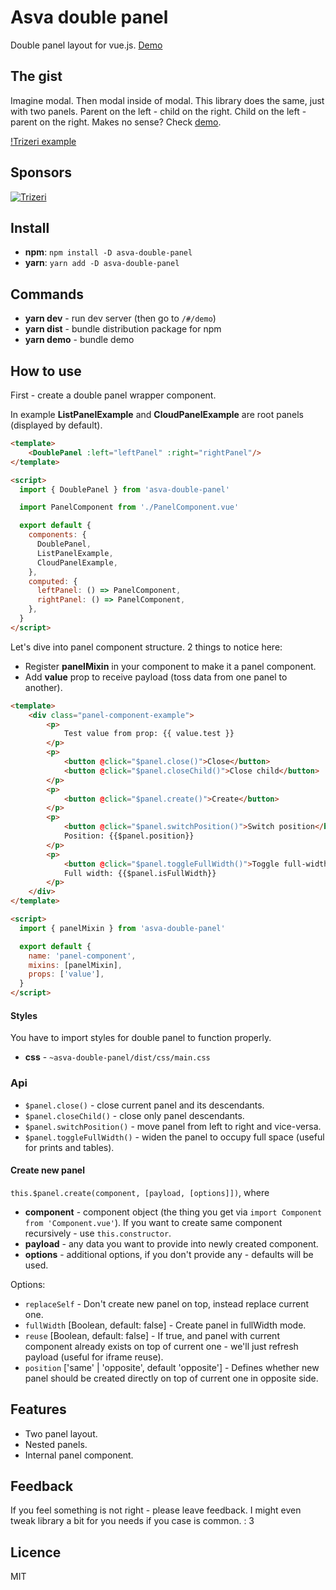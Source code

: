 # Asva double panel

Double panel layout for vue.js. [Demo](http://double-panel.asva.by/#/demo/DoublePanel/DoublePanel.demo.vue)

## The gist

Imagine modal. Then modal inside of modal. This library does the same, just with two panels. Parent on the left - child on the right. Child on the left - parent on the right. Makes no sense? Check [demo](http://double-panel.asva.by/#/demo/DoublePanel/DoublePanel.demo.vue).

[!Trizeri example](https://i.imgur.com/B4fPzPP.gifv)

## Sponsors

[![Trizeri](https://trizeri.com/images/logo-and-text.png)](https://trizeri.com)

## Install

* **npm**: `npm install -D asva-double-panel` 
* **yarn**: `yarn add -D asva-double-panel`

## Commands

* **yarn dev** - run dev server (then go to `/#/demo`)
* **yarn dist** - bundle distribution package for npm
* **yarn demo** - bundle demo

## How to use

First - create a double panel wrapper component.

In example **ListPanelExample** and **CloudPanelExample** are root panels (displayed by default).

```html
<template>
    <DoublePanel :left="leftPanel" :right="rightPanel"/>
</template>

<script>
  import { DoublePanel } from 'asva-double-panel'

  import PanelComponent from './PanelComponent.vue'

  export default {
    components: {
      DoublePanel,
      ListPanelExample,
      CloudPanelExample,
    },
    computed: {
      leftPanel: () => PanelComponent,
      rightPanel: () => PanelComponent,
    },
  }
</script>
```

Let's dive into panel component structure. 2 things to notice here:

* Register **panelMixin** in your component to make it a panel component.
* Add **value** prop to receive payload (toss data from one panel to another).

```html
<template>
    <div class="panel-component-example">
        <p>
            Test value from prop: {{ value.test }}
        </p>
        <p>
            <button @click="$panel.close()">Close</button>
            <button @click="$panel.closeChild()">Close child</button>
        </p>
        <p>
            <button @click="$panel.create()">Create</button>
        </p>
        <p>
            <button @click="$panel.switchPosition()">Switch position</button>
            Position: {{$panel.position}}
        </p>
        <p>
            <button @click="$panel.toggleFullWidth()">Toggle full-width</button>
            Full width: {{$panel.isFullWidth}}
        </p>
    </div>
</template>

<script>
  import { panelMixin } from 'asva-double-panel'

  export default {
    name: 'panel-component',
    mixins: [panelMixin],
    props: ['value'],
  }
</script>
```

#### Styles

You have to import styles for double panel to function properly.

* **css** - `~asva-double-panel/dist/css/main.css`

### Api

* `$panel.close()` - close current panel and its descendants.
* `$panel.closeChild()` - close only panel descendants.
* `$panel.switchPosition()` - move panel from left to right and vice-versa.
* `$panel.toggleFullWidth()` - widen the panel to occupy full space (useful for prints and tables).

#### Create new panel

`this.$panel.create(component, [payload, [options]])`, where

* **component** - component object (the thing you get via `import Component from 'Component.vue'`). If you want to create same component recursively - use `this.constructor`.
* **payload** - any data you want to provide into newly created component.
* **options** - additional options, if you don't provide any - defaults will be used.

Options:

* `replaceSelf` - Don't create new panel on top, instead replace current one.
* `fullWidth` [Boolean, default: false] - Create panel in fullWidth mode.
* `reuse` [Boolean, default: false] - If true, and panel with current component already exists on top of current one - we'll just refresh payload (useful for iframe reuse).
* `position` ['same' | 'opposite', default 'opposite'] - Defines whether new panel should be created directly on top of current one in opposite side.

## Features
* Two panel layout. 
* Nested panels.
* Internal panel component.

## Feedback

If you feel something is not right - please leave feedback. I might even tweak library a bit for you needs if you case is common. : 3

## Licence

MIT
